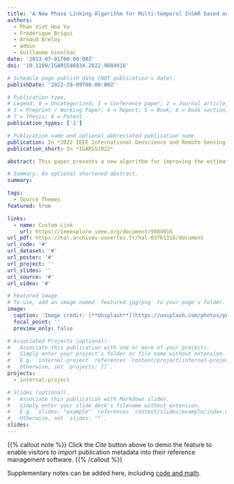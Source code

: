 ```yaml
---
title: 'A New Phase Linking Algorithm for Multi-temporal InSAR based on the Maximum Likelihood Estimator'
authors:
  - Phan Viet Hoa Vu
  - Frédérique Brigui
  - Arnaud Breloy
  - admin
  - Guillaume Ginolhac
date: '2013-07-01T00:00:00Z'
doi: '10.1109/IGARSS46834.2022.9884916'

# Schedule page publish date (NOT publication's date).
publishDate: '2022-28-09T00:00:00Z'

# Publication type.
# Legend: 0 = Uncategorized; 1 = Conference paper; 2 = Journal article;
# 3 = Preprint / Working Paper; 4 = Report; 5 = Book; 6 = Book section;
# 7 = Thesis; 8 = Patent
publication_types: ['1']

# Publication name and optional abbreviated publication name.
publication: In *2022 IEEE International Geoscience and Remote Sensing Symposium*
publication_short: In *IGARSS2022*

abstract: This paper presents a new algorithm for improving the estimation of interferometric SAR (InSAR) phases in the context of time series and phase linking approach. Based on maximum likelihood estimator of a multivariate Gaussian model, the estimation of the InSAR phases is solved using a Block Coordinate Descent algorithm. Compared to the state-of-the-art approaches, the main improvement lies on the joint estimation of the covariance matrix and the InSAR phases instead of using a plug-in coherence estimate obtained from the sample covariance of the data or the modeling of the temporal decorrelation of the target under observation. Results of synthetic simulations confirm the improvement brought by the proposed estimator.

# Summary. An optional shortened abstract.
summary: 

tags:
  - Source Themes
featured: true

links:
  - name: Custom Link
    url: https://ieeexplore.ieee.org/document/9884916
url_pdf: https://hal.archives-ouvertes.fr/hal-03761316/document
url_code: '#'
url_dataset: '#'
url_poster: '#'
url_project: ''
url_slides: ''
url_source: '#'
url_video: '#'

# Featured image
# To use, add an image named `featured.jpg/png` to your page's folder.
image:
  caption: 'Image credit: [**Unsplash**](https://unsplash.com/photos/pLCdAaMFLTE)'
  focal_point: ''
  preview_only: false

# Associated Projects (optional).
#   Associate this publication with one or more of your projects.
#   Simply enter your project's folder or file name without extension.
#   E.g. `internal-project` references `content/project/internal-project/index.md`.
#   Otherwise, set `projects: []`.
projects:
  - internal-project

# Slides (optional).
#   Associate this publication with Markdown slides.
#   Simply enter your slide deck's filename without extension.
#   E.g. `slides: "example"` references `content/slides/example/index.md`.
#   Otherwise, set `slides: ""`.
slides:
---
```


{{% callout note %}}
Click the _Cite_ button above to demo the feature to enable visitors to import publication metadata into their reference management software.
{{% /callout %}}

Supplementary notes can be added here, including [code and math](https://wowchemy.com/docs/content/writing-markdown-latex/).
